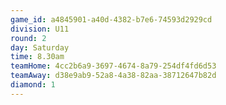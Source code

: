 ```yaml
---
game_id: a4845901-a40d-4382-b7e6-74593d2929cd
division: U11
round: 2
day: Saturday
time: 8.30am
teamHome: 4cc2b6a9-3697-4674-8a79-254df4fd6d53
teamAway: d38e9ab9-52a8-4a38-82aa-38712647b82d
diamond: 1
---
```

